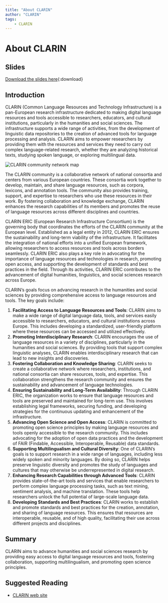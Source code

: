 ```yaml
---
title: "About CLARIN"
author: "CLARIN"
tags: 
    - CLARIN
---
```


# About CLARIN

## Slides

[Download the slides here](https://github.com/FAIR-by-Design-Methodology/CLARIN-Training/raw/main/resources/1st%20Session/01%20CLARIN/Intro_to_CLARIN.pptx){:download}


## Introduction

CLARIN (Common Language Resources and Technology Infrastructure) is a pan-European research infrastructure dedicated to making digital language resources and tools accessible to researchers, educators, and cultural institutions, particularly in the humanities and social sciences. The infrastructure supports a wide range of activities, from the development of linguistic data repositories to the creation of advanced tools for language processing and analysis. CLARIN aims to empower researchers by providing them with the resources and services they need to carry out complex language-related research, whether they are analyzing historical texts, studying spoken language, or exploring multilingual data.

![CLARIN community network map](https://www.clarin.eu/sites/default/files/CLARIN-Map-ORTOLANG-2024-RGB-300ppi.png)

The CLARIN community is a collaborative network of national consortia and centers from various European countries. These consortia work together to develop, maintain, and share language resources, such as corpora, lexicons, and annotation tools. The community also provides training, support, and expertise to researchers who use these resources in their work. By fostering collaboration and knowledge exchange, CLARIN enhances the research capabilities of its members and promotes the reuse of language resources across different disciplines and countries.

CLARIN ERIC (European Research Infrastructure Consortium) is the governing body that coordinates the efforts of the CLARIN community at the European level. Established as a legal entity in 2012, CLARIN ERIC ensures the sustainability and long-term viability of the infrastructure. It facilitates the integration of national efforts into a unified European framework, allowing researchers to access resources and tools across borders seamlessly. CLARIN ERIC also plays a key role in advocating for the importance of language resources and technologies in research, promoting open access, and supporting the development of standards and best practices in the field. Through its activities, CLARIN ERIC contributes to the advancement of digital humanities, linguistics, and social sciences research across Europe.

CLARIN’s goals focus on advancing research in the humanities and social sciences by providing comprehensive access to language resources and tools. The key goals include:

1. **Facilitating Access to Language Resources and Tools**: CLARIN aims to make a wide range of digital language data, tools, and services easily accessible to researchers, educators, and cultural institutions across Europe. This includes developing a standardized, user-friendly platform where these resources can be accessed and utilized effectively.
2. **Promoting Interdisciplinary Research**: CLARIN encourages the use of language resources in a variety of disciplines, particularly in the humanities and social sciences. By providing tools that support complex linguistic analyses, CLARIN enables interdisciplinary research that can lead to new insights and discoveries.
3. **Fostering Collaboration and Knowledge Sharing**: CLARIN seeks to create a collaborative network where researchers, institutions, and national consortia can share resources, tools, and expertise. This collaboration strengthens the research community and ensures the sustainability and advancement of language technologies.
4. **Ensuring Sustainability and Long-Term Availability**: Through CLARIN ERIC, the organization works to ensure that language resources and tools are preserved and maintained for long-term use. This involves establishing legal frameworks, securing funding, and developing strategies for the continuous updating and enhancement of the infrastructure.
5. **Advancing Open Science and Open Access**: CLARIN is committed to promoting open science principles by making language resources and tools openly accessible to the research community. This includes advocating for the adoption of open data practices and the development of FAIR (Findable, Accessible, Interoperable, Reusable) data standards.
6. **Supporting Multilingualism and Cultural Diversity**: One of CLARIN’s goals is to support research in a wide range of languages, including less widely spoken and minority languages. By doing so, CLARIN helps preserve linguistic diversity and promotes the study of languages and cultures that may otherwise be underrepresented in digital research.
7. **Enhancing Research Capabilities through Advanced Tools**: CLARIN provides state-of-the-art tools and services that enable researchers to perform complex language processing tasks, such as text mining, sentiment analysis, and machine translation. These tools help researchers unlock the full potential of large-scale language data.
8. **Developing Standards and Best Practices**: CLARIN works to establish and promote standards and best practices for the creation, annotation, and sharing of language resources. This ensures that resources are interoperable, reusable, and of high quality, facilitating their use across different projects and disciplines.

## Summary 

CLARIN aims to advance humanities and social sciences research by providing easy access to digital language resources and tools, fostering collaboration, supporting multilingualism, and promoting open science principles.


## Suggested Reading

- [CLARIN web site](https://www.clarin.eu/)



